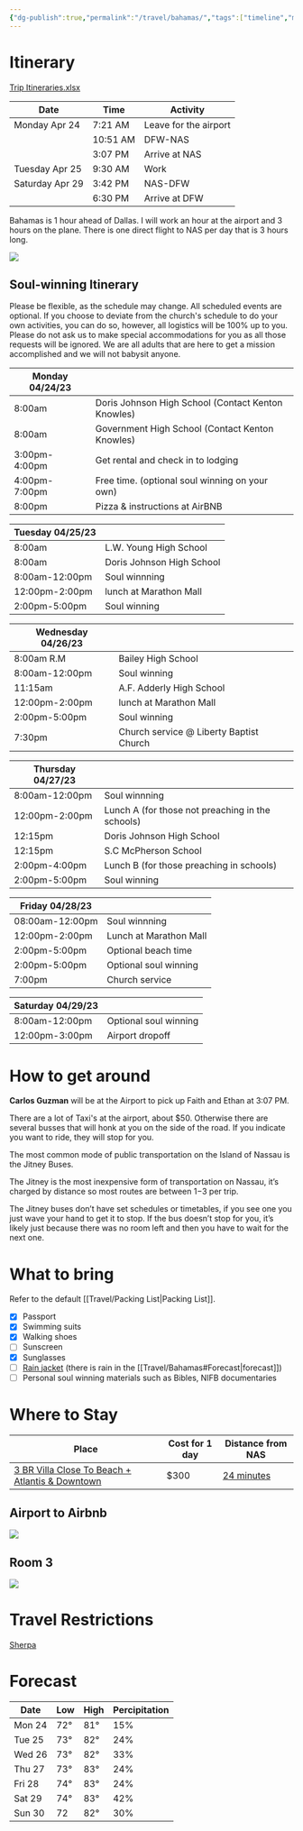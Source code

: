 ```yaml
---
{"dg-publish":true,"permalink":"/travel/bahamas/","tags":["timeline","missions"],"created":"Apr 16, 2023, 10:50 PM","updated":""}
---
```



# Itinerary
[Trip Itineraries.xlsx](https://mysite.aa.com/:x:/g/personal/242924_corpaa_aa_com/ES44AlMAsIVLmsqZlKGqKjQBNsYHpULQ4Pml1pnilgLieg?e=gyzqJE)

| Date            | Time     | Activity              |
|-----------------|----------|-----------------------|
| Monday Apr 24   | 7:21 AM  | Leave for the airport |
|                 | 10:51 AM | DFW-NAS               |
|                 | 3:07 PM  | Arrive at NAS         |
| Tuesday Apr 25  | 9:30 AM  | Work                  |
| Saturday Apr 29 | 3:42 PM  | NAS-DFW               |
|                 | 6:30 PM  | Arrive at DFW         |

Bahamas is 1 hour ahead of Dallas. I will work an hour at the airport and 3 hours on the plane. There is one direct flight to NAS per day that is 3 hours long.

![](https://i.imgur.com/BWCyNwD.png)

## Soul-winning Itinerary

Please be flexible, as the schedule may change. All scheduled events are optional. If you choose to deviate from the church's schedule to do your own activities, you can do so, however, all logistics will be 100% up to you. Please do not ask us to make special accommodations for you as all those requests will be ignored. We are all adults that are here to get a mission accomplished and we will not babysit anyone.

| Monday 04/24/23 |                                                    |
|-----------------|----------------------------------------------------|
| 8:00am          | Doris Johnson High School (Contact Kenton Knowles) |
| 8:00am          | Government High School (Contact Kenton Knowles)    |
| 3:00pm-4:00pm   | Get rental and check in to lodging                 |
| 4:00pm-7:00pm   | Free time. (optional soul winning on your own)     |
| 8:00pm          | Pizza & instructions at AirBNB                     |

| Tuesday 04/25/23 |                           |
|------------------|---------------------------|
| 8:00am           | L.W. Young High School    |
| 8:00am           | Doris Johnson High School |
| 8:00am-12:00pm   | Soul winnning             |
| 12:00pm-2:00pm   | lunch at Marathon Mall    |
| 2:00pm-5:00pm    | Soul winning              |

| Wednesday 04/26/23 |                                         |
|--------------------|-----------------------------------------|
| 8:00am R.M         | Bailey High School                      |
| 8:00am-12:00pm     | Soul winning                            |
| 11:15am            | A.F. Adderly High School                |
| 12:00pm-2:00pm     | lunch at Marathon Mall                  |
| 2:00pm-5:00pm      | Soul winning                            |
| 7:30pm             | Church service @ Liberty Baptist Church |

| Thursday 04/27/23 |                                                  |
|-------------------|--------------------------------------------------|
| 8:00am-12:00pm    | Soul winnning                                    |
| 12:00pm-2:00pm    | Lunch A (for those not preaching in the schools) |
| 12:15pm           | Doris Johnson High School                        |
| 12:15pm           | S.C McPherson School                             |
| 2:00pm-4:00pm     | Lunch B (for those preaching in schools)         |
| 2:00pm-5:00pm     | Soul winning                                     |

| Friday 04/28/23 |                        |
|-----------------|------------------------|
| 08:00am-12:00pm | Soul winnning          |
| 12:00pm-2:00pm  | Lunch at Marathon Mall |
| 2:00pm-5:00pm   | Optional beach time    |
| 2:00pm-5:00pm   | Optional soul winning  |
| 7:00pm          | Church service         |

| Saturday 04/29/23 |                       |
|-------------------|-----------------------|
| 8:00am-12:00pm    | Optional soul winning |
| 12:00pm-3:00pm    | Airport dropoff       |


# How to get around

**Carlos Guzman** will be at the Airport to pick up Faith and Ethan at 3:07 PM.

There are a lot of Taxi's at the airport, about $50. Otherwise there are several busses that will honk at you on the side of the road. If you indicate you want to ride, they will stop for you.

The most common mode of public transportation on the Island of Nassau is the Jitney Buses. 

The Jitney is the most inexpensive form of transportation on Nassau, it’s charged by distance so most routes are between $1-$3 per trip. 

The Jitney buses don’t have set schedules or timetables, if you see one you just wave your hand to get it to stop. If the bus doesn’t stop for you, it’s likely just because there was no room left and then you have to wait for the next one.

# What to bring

Refer to the default [[Travel/Packing List\|Packing List]].

- [x] Passport
- [x] Swimming suits
- [x] Walking shoes
- [ ] Sunscreen
- [x] Sunglasses
- [ ] [Rain jacket](https://ketlmtn.com/products/ketl-mtn-escapade-lightweight-active-jacket?variant=39583948898370) (there is rain in the [[Travel/Bahamas#Forecast\|forecast]])
- [ ] Personal soul winning materials such as Bibles, NIFB documentaries

# Where to Stay

| Place                                                                                   | Cost for 1 day                                                                                                       | Distance from NAS |
| --------------------------------------------------------------------------------------- | --------------------------------------------------------------------------------------------------------------------- | ----------------- |
| [3 BR Villa Close To Beach + Atlantis & Downtown](https://www.airbnb.com/rooms/15721361?source_impression_id=p3_1678119222_czi7UnT%2B7J421Cbu) | $300                                 | [24 minutes](https://www.google.com/maps/dir/25.0706832,-77.3109766/Lynden+Pindling+International+Airport,+Windsor+Field+Road,+Nassau,+The+Bahamas/@25.0601607,-77.4292081,13z/data=!3m1!4b1!4m9!4m8!1m0!1m5!1m1!1s0x892f63fc3dabbc03:0x350924fa73534238!2m2!1d-77.4655212!2d25.0439288!3e0)         |

## Airport to Airbnb

![](https://i.imgur.com/FD254m8.png)

## Room 3

![](https://lh3.googleusercontent.com/u/0/drive-viewer/AFGJ81p-fMrDKQcLMuV92qiXIAlwL7ECg-wFDPqFCN4ZXiyFDk_3qmf68Bli2YrpygE6DL01kr9HuzCgtxczW7QXaXlwDciJTA=w2542-h1255)

# Travel Restrictions

[Sherpa](https://apply.joinsherpa.com/travel-restrictions/BS-NP?departureDate=2023-04-22&returnDate=2023-04-29&tripType=roundTrip&transitType=noTransit&fullyVaccinated=false&language=en-US&affiliateId=americanairlines&originCountry=USA&nationality=USA&originRegion=US-TX&originAirport=DFW&destinationAirport=NAS)

# Forecast

| Date   | Low  | High | Percipitation |
|--------|------|------|---------------|
| Mon 24 | 72° | 81°  | 15%           |
| Tue 25 | 73° | 82°  | 24%           |
| Wed 26 | 73° | 82°  | 33%           |
| Thu 27 | 73° | 83°  | 24%           |
| Fri 28 | 74° | 83°  | 24%           |
| Sat 29 | 74° | 83°  | 42%           |
| Sun 30 | 72  | 82°  | 30%           |


